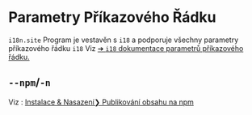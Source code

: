 # Parametry Příkazového Řádku

`i18n.site` Program je vestavěn s `i18` a podporuje všechny parametry příkazového řádku `i18` Viz [➔ `i18` dokumentace parametrů příkazového řádku.](/i18/cli)

## `--npm`/`-n`

Viz : [Instalace & Nasazení❯ Publikování obsahu na npm](/i18n.site/use#npm)